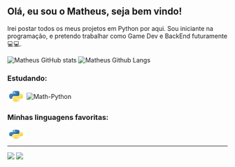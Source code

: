 ## Olá, eu sou o Matheus, seja bem vindo!

Irei postar todos os meus projetos em Python
por aqui.
Sou iniciante na programação, e pretendo trabalhar como Game Dev e BackEnd futuramente 💻💻.

![Matheus GitHub stats](https://github-readme-stats.vercel.app/api?username=Matheusjeffer&show_icons=true&theme=dark&count_private=False)
![Matheus Github Langs](https://github-readme-stats.vercel.app/api/top-langs/?username=MatheusJeffer&theme=dark&layout=compact)



<h3>Estudando:</h3>
<div> 
  <img align="center" alt="Math-Python" height="30" width="40" src="https://raw.githubusercontent.com/devicons/devicon/master/icons/python/python-original.svg"> 
   <img align="center" alt="Math-Python" height="30" width="40" src="https://www.bing.com/images/search?view=detailV2&ccid=hg58cZvv&id=F9981774BD67241AFE8ACC248FF23F381BE0CB1C&thid=OIP.hg58cZvvjLdk4hdZYyu4DgHaEK&mediaurl=https%3a%2f%2fwww.codeguru.com%2fwp-content%2fuploads%2f2021%2f08%2fC-Sharp-Tutorials.png&cdnurl=https%3a%2f%2fth.bing.com%2fth%2fid%2fR.860e7c719bef8cb764e21759632bb80e%3frik%3dHMvgGzg%252f8o8kzA%26pid%3dImgRaw%26r%3d0&exph=1305&expw=2320&q=c%23+image&simid=608040577947037134&FORM=IRPRST&ck=F81A4F3D73A5BD52E82914792F814C52&selectedIndex=0"> 
<div/> 



<h3>Minhas linguagens favoritas:</h3>
<div> 
  <img align="center" alt="Math-Python" height="25" width="40" src="https://raw.githubusercontent.com/devicons/devicon/master/icons/python/python-original.svg"> 
 
  
</div> 
<hr>

<div> 

  <a href = "mailto:matherthentic@gmail.com"><img src="https://img.shields.io/badge/-Gmail-%23333?style=for-the-badge&logo=gmail&logoColor=white" target="_blank"></a>
  <a href="https://www.linkedin.com/in/matheus-jefferson-049b53270/" target="_blank"><img src="https://img.shields.io/badge/-LinkedIn-%230077B5?style=for-the-badge&logo=linkedin&logoColor=white" target="_blank"></a> 
  
</div>

